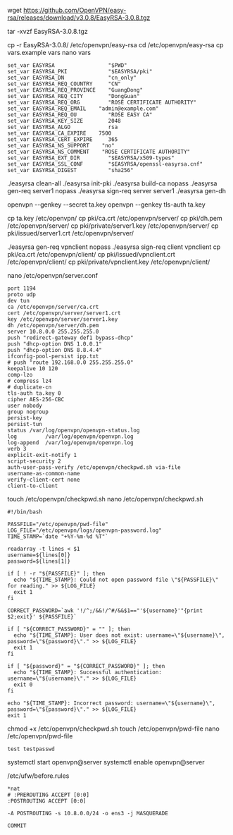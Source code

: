 wget https://github.com/OpenVPN/easy-rsa/releases/download/v3.0.8/EasyRSA-3.0.8.tgz

tar -xvzf EasyRSA-3.0.8.tgz

cp -r EasyRSA-3.0.8/ /etc/openvpn/easy-rsa
cd /etc/openvpn/easy-rsa
cp vars.example vars
nano vars
```
set_var EASYRSA                 "$PWD"
set_var EASYRSA_PKI             "$EASYRSA/pki"
set_var EASYRSA_DN              "cn_only"
set_var EASYRSA_REQ_COUNTRY     "CN"
set_var EASYRSA_REQ_PROVINCE    "GuangDong"
set_var EASYRSA_REQ_CITY        "DongGuan"
set_var EASYRSA_REQ_ORG         "ROSE CERTIFICATE AUTHORITY"
set_var EASYRSA_REQ_EMAIL    "admin@example.com"
set_var EASYRSA_REQ_OU          "ROSE EASY CA"
set_var EASYRSA_KEY_SIZE        2048
set_var EASYRSA_ALGO            rsa
set_var EASYRSA_CA_EXPIRE    7500
set_var EASYRSA_CERT_EXPIRE     365
set_var EASYRSA_NS_SUPPORT    "no"
set_var EASYRSA_NS_COMMENT    "ROSE CERTIFICATE AUTHORITY"
set_var EASYRSA_EXT_DIR         "$EASYRSA/x509-types"
set_var EASYRSA_SSL_CONF        "$EASYRSA/openssl-easyrsa.cnf"
set_var EASYRSA_DIGEST          "sha256"
```
./easyrsa clean-all
./easyrsa init-pki
./easyrsa build-ca nopass
./easyrsa gen-req server1 nopass
./easyrsa sign-req server server1
./easyrsa gen-dh

openvpn --genkey --secret ta.key
openvpn --genkey tls-auth ta.key

cp ta.key /etc/openvpn/
cp pki/ca.crt /etc/openvpn/server/
cp pki/dh.pem /etc/openvpn/server/
cp pki/private/server1.key /etc/openvpn/server/
cp pki/issued/server1.crt /etc/openvpn/server/

./easyrsa gen-req vpnclient nopass
./easyrsa sign-req client vpnclient
cp pki/ca.crt /etc/openvpn/client/
cp pki/issued/vpnclient.crt /etc/openvpn/client/
cp pki/private/vpnclient.key /etc/openvpn/client/

nano /etc/openvpn/server.conf
```
port 1194
proto udp
dev tun
ca /etc/openvpn/server/ca.crt
cert /etc/openvpn/server/server1.crt
key /etc/openvpn/server/server1.key
dh /etc/openvpn/server/dh.pem
server 10.8.0.0 255.255.255.0
push "redirect-gateway def1 bypass-dhcp"
push "dhcp-option DNS 1.0.0.1"
push "dhcp-option DNS 8.8.4.4"
ifconfig-pool-persist ipp.txt
# push "route 192.168.0.0 255.255.255.0"
keepalive 10 120
comp-lzo
# compress lz4
# duplicate-cn
tls-auth ta.key 0
cipher AES-256-CBC
user nobody
group nogroup
persist-key
persist-tun
status /var/log/openvpn/openvpn-status.log
log         /var/log/openvpn/openvpn.log
log-append  /var/log/openvpn/openvpn.log
verb 3
explicit-exit-notify 1
script-security 2
auth-user-pass-verify /etc/openvpn/checkpwd.sh via-file
username-as-common-name
verify-client-cert none
client-to-client
```
touch /etc/openvpn/checkpwd.sh
nano /etc/openvpn/checkpwd.sh
```
#!/bin/bash

PASSFILE="/etc/openvpn/pwd-file"
LOG_FILE="/etc/openvpn/logs/openvpn-password.log"
TIME_STAMP=`date "+%Y-%m-%d %T"`

readarray -t lines < $1
username=${lines[0]}
password=${lines[1]}

if [ ! -r "${PASSFILE}" ]; then
  echo "${TIME_STAMP}: Could not open password file \"${PASSFILE}\" for reading." >> ${LOG_FILE}
  exit 1
fi

CORRECT_PASSWORD=`awk '!/^;/&&!/^#/&&$1=="'${username}'"{print $2;exit}' ${PASSFILE}`

if [ "${CORRECT_PASSWORD}" = "" ]; then
  echo "${TIME_STAMP}: User does not exist: username=\"${username}\", password=\"${password}\"." >> ${LOG_FILE}
  exit 1
fi

if [ "${password}" = "${CORRECT_PASSWORD}" ]; then
  echo "${TIME_STAMP}: Successful authentication: username=\"${username}\"." >> ${LOG_FILE}
  exit 0
fi

echo "${TIME_STAMP}: Incorrect password: username=\"${username}\", password=\"${password}\"." >> ${LOG_FILE}
exit 1
```
chmod +x /etc/openvpn/checkpwd.sh
touch /etc/openvpn/pwd-file
nano /etc/openvpn/pwd-file
```
test testpasswd
```
systemctl start openvpn@server
systemctl enable openvpn@server


/etc/ufw/before.rules

```
*nat
# :PREROUTING ACCEPT [0:0]
:POSTROUTING ACCEPT [0:0]

-A POSTROUTING -s 10.8.0.0/24 -o ens3 -j MASQUERADE

COMMIT
```
